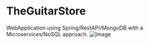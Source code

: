 # TheGuitarStore
WebApplication using  Spring/RestAPI/MongoDB with a Microservices/NoSQL approach.
![Image](https://github.com/MrJulian99/TheGuitarStore/blob/master/explorer1.png?raw=true)
